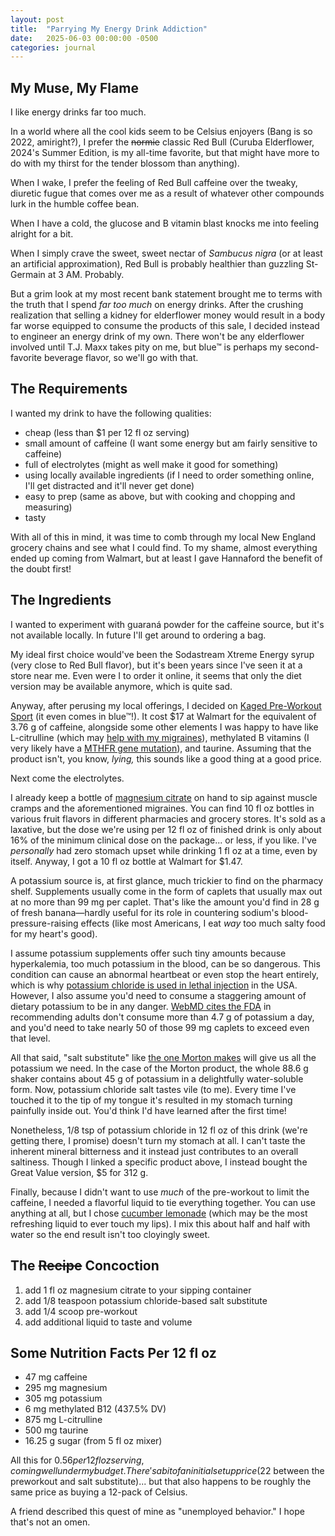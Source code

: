 ```yaml
---
layout: post
title:  "Parrying My Energy Drink Addiction"
date:   2025-06-03 00:00:00 -0500
categories: journal
---
```


## My Muse, My Flame

I like energy drinks far too much.

In a world where all the cool kids seem to be Celsius enjoyers (Bang is so 2022, amiright?), I prefer the ~~normie~~ classic Red Bull (Curuba Elderflower, 2024's Summer Edition, is my all-time favorite, but that might have more to do with my thirst for the tender blossom than anything).

When I wake, I prefer the feeling of Red Bull caffeine over the tweaky, diuretic fugue that comes over me as a result of whatever other compounds lurk in the humble coffee bean.

When I have a cold, the glucose and B vitamin blast knocks me into feeling alright for a bit.

When I simply crave the sweet, sweet nectar of *Sambucus nigra* (or at least an artificial approximation), Red Bull is probably healthier than guzzling St-Germain at 3 AM. Probably.

But a grim look at my most recent bank statement brought me to terms with the truth that I spend *far too much* on energy drinks. After the crushing realization that selling a kidney for elderflower money would result in a body far worse equipped to consume the products of this sale, I decided instead to engineer an energy drink of my own. There won't be any elderflower involved until T.J. Maxx takes pity on me, but blue™ is perhaps my second-favorite beverage flavor, so we'll go with that.

## The Requirements

I wanted my drink to have the following qualities:
* cheap (less than $1 per 12 fl oz serving)
* small amount of caffeine (I want some energy but am fairly sensitive to caffeine)
* full of electrolytes (might as well make it good for something)
* using locally available ingredients (if I need to order something online, I'll get distracted and it'll never get done)
* easy to prep (same as above, but with cooking and chopping and measuring)
* tasty

With all of this in mind, it was time to comb through my local New England grocery chains and see what I could find. To my shame, almost everything ended up coming from Walmart, but at least I gave Hannaford the benefit of the doubt first!

## The Ingredients

I wanted to experiment with guaraná powder for the caffeine source, but it's not available locally. In future I'll get around to ordering a bag.

My ideal first choice would've been the Sodastream Xtreme Energy syrup (very close to Red Bull flavor), but it's been years since I've seen it at a store near me. Even were I to order it online, it seems that only the diet version may be available anymore, which is quite sad.

Anyway, after perusing my local offerings, I decided on [Kaged Pre-Workout Sport](https://www.kaged.com/products/pre-kaged-sport) (it even comes in blue™!). It cost $17 at Walmart for the equivalent of 3.76 g of caffeine, alongside some other elements I was happy to have like L-citrulline (which may [help with my migraines](https://www.sciencedirect.com/science/article/abs/pii/S1756464617305789)), methylated B vitamins (I very likely have a [MTHFR gene mutation](https://fullyfunctional.com/blog/what-is-mthfr-all-you-need-to-know-about-methylation-and-mthfr/)), and taurine. Assuming that the product isn't, you know, *lying,* this sounds like a good thing at a good price.

Next come the electrolytes.

I already keep a bottle of [magnesium citrate](https://www.cvs.com/shop/freskaro-magnesium-citrate-oral-saline-laxative-prodid-231183) on hand to sip against muscle cramps and the aforementioned migraines. You can find 10 fl oz bottles in various fruit flavors in different pharmacies and grocery stores. It's sold as a laxative, but the dose we're using per 12 fl oz of finished drink is only about 16% of the minimum clinical dose on the package... or less, if you like. I've *personally* had zero stomach upset while drinking 1 fl oz at a time, even by itself. Anyway, I got a 10 fl oz bottle at Walmart for $1.47.

A potassium source is, at first glance, much trickier to find on the pharmacy shelf. Supplements usually come in the form of caplets that usually max out at no more than 99 mg per caplet. That's like the amount you'd find in 28 g of fresh banana—hardly useful for its role in countering sodium's blood-pressure-raising effects (like most Americans, I eat *way* too much salty food for my heart's good).

I assume potassium supplements offer such tiny amounts because hyperkalemia, too much potassium in the blood, can be so dangerous. This condition can cause an abnormal heartbeat or even stop the heart entirely, which is why [potassium chloride is used in lethal injection](https://en.wikipedia.org/wiki/Lethal_injection) in the USA. However, I also assume you'd need to consume a staggering amount of dietary potassium to be in any danger. [WebMD cites the FDA](https://www.webmd.com/a-to-z-guides/hyperkalemia-diet-changes) in recommending adults don't consume more than 4.7 g of potassium a day, and you'd need to take nearly 50 of those 99 mg caplets to exceed even that level.

All that said, "salt substitute" like [the one Morton makes](https://www.mortonsalt.com/home-product/morton-salt-substitute/) will give us all the potassium we need. In the case of the Morton product, the whole 88.6 g shaker contains about 45 g of potassium in a delightfully water-soluble form. Now, potassium chloride salt tastes vile (to me). Every time I've touched it to the tip of my tongue it's resulted in my stomach turning painfully inside out. You'd think I'd have learned after the first time!

Nonetheless, 1/8 tsp of potassium chloride in 12 fl oz of this drink (we're getting there, I promise) doesn't turn my stomach at all. I can't taste the inherent mineral bitterness and it instead just contributes to an overall saltiness. Though I linked a specific product above, I instead bought the Great Value version, $5 for 312 g.

Finally, because I didn't want to use *much* of the pre-workout to limit the caffeine, I needed a flavorful liquid to tie everything together. You can use anything at all, but I chose [cucumber lemonade](https://mayerbrothers.com/lemonade/) (which may be the most refreshing liquid to ever touch my lips). I mix this about half and half with water so the end result isn't too cloyingly sweet.

## The ~~Recipe~~ Concoction

1. add 1 fl oz magnesium citrate to your sipping container
2. add 1/8 teaspoon potassium chloride-based salt substitute
3. add 1/4 scoop pre-workout
4. add additional liquid to taste and volume

## Some Nutrition Facts Per 12 fl oz
* 47 mg caffeine
* 295 mg magnesium
* 305 mg potassium
* 6 mg methylated B12 (437.5% DV)
* 875 mg L-citrulline
* 500 mg taurine
* 16.25 g sugar (from 5 fl oz mixer)

All this for $0.56 per 12 fl oz serving, coming well under my budget. There's a bit of an initial setup price ($22 between the preworkout and salt substitute)... but that also happens to be roughly the same price as buying a 12-pack of Celsius.

A friend described this quest of mine as "unemployed behavior." I hope that's not an omen.